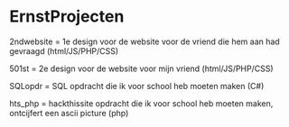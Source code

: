 # ErnstProjecten

2ndwebsite = 1e design voor de website voor de vriend die hem aan had gevraagd (html/JS/PHP/CSS) 

501st = 2e design voor de website voor mijn vriend (html/JS/PHP/CSS)

SQLopdr = SQL opdracht die ik voor school heb moeten maken (C#)

hts_php = hackthissite opdracht die ik voor school heb moeten maken, ontcijfert een ascii picture (php)

